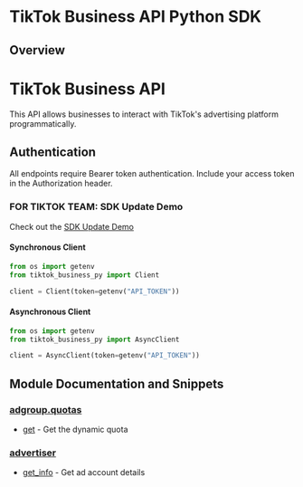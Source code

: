 
# TikTok Business API Python SDK

## Overview
# TikTok Business API

This API allows businesses to interact with TikTok's advertising platform programmatically.

## Authentication
All endpoints require Bearer token authentication. Include your access token in the Authorization header.

### FOR TIKTOK TEAM: SDK Update Demo
Check out the [SDK Update Demo](./sdk-update-demo.mov)

#### Synchronous Client

```python
from os import getenv
from tiktok_business_py import Client

client = Client(token=getenv("API_TOKEN"))
```

#### Asynchronous Client

```python
from os import getenv
from tiktok_business_py import AsyncClient

client = AsyncClient(token=getenv("API_TOKEN"))
```

## Module Documentation and Snippets

### [adgroup.quotas](tiktok_business_py/resources/adgroup/quotas/README.md)

* [get](tiktok_business_py/resources/adgroup/quotas/README.md#get) - Get the dynamic quota

### [advertiser](tiktok_business_py/resources/advertiser/README.md)

* [get_info](tiktok_business_py/resources/advertiser/README.md#get_info) - Get ad account details

<!-- MODULE DOCS END -->
